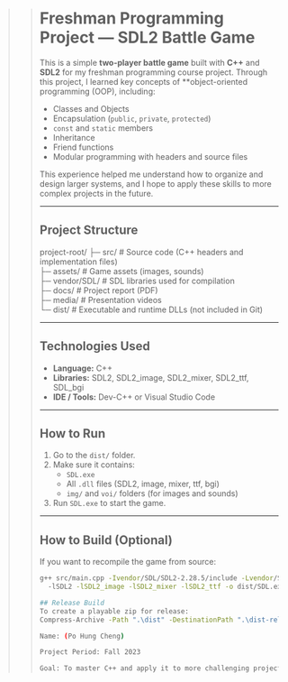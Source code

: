 >> # Freshman Programming Project — SDL2 Battle Game
>>
>> This is a simple **two-player battle game** built with **C++** and **SDL2** for my freshman programming course project.
>> Through this project, I learned key concepts of **object-oriented programming (OOP), including:
>>
>> - Classes and Objects
>> - Encapsulation (`public`, `private`, `protected`)
>> - `const` and `static` members
>> - Inheritance
>> - Friend functions
>> - Modular programming with headers and source files
>>
>> This experience helped me understand how to organize and design larger systems,
>> and I hope to apply these skills to more complex projects in the future.
>>
>> ---
>>
>> ## Project Structure
>>
>>project-root/
>>├─ src/ # Source code (C++ headers and implementation files)\
>>├─ assets/ # Game assets (images, sounds)\
>>├─ vendor/SDL/ # SDL libraries used for compilation\
>>├─ docs/ # Project report (PDF)\
>>├─ media/ # Presentation videos\
>>└─ dist/ # Executable and runtime DLLs (not included in Git)
>>
>>
>> ---
>>
>> ## Technologies Used
>> - **Language:** C++
>> - **Libraries:** SDL2, SDL2_image, SDL2_mixer, SDL2_ttf, SDL_bgi
>> - **IDE / Tools:** Dev-C++ or Visual Studio Code
>>
>> ---
>>
>> ## How to Run
>> 1. Go to the `dist/` folder.
>> 2. Make sure it contains:
>>    - `SDL.exe`
>>    - All `.dll` files (SDL2, image, mixer, ttf, bgi)
>>    - `img/` and `voi/` folders (for images and sounds)
>> 3. Run `SDL.exe` to start the game.
>>
>> ---
>>
>> ## How to Build (Optional)
>> If you want to recompile the game from source:
>>
>> ```bash
>> g++ src/main.cpp -Ivendor/SDL/SDL2-2.28.5/include -Lvendor/SDL/SDL2-2.28.5/lib ^
>>   -lSDL2 -lSDL2_image -lSDL2_mixer -lSDL2_ttf -o dist/SDL.exe
>>
>> ## Release Build
>> To create a playable zip for release:
>> Compress-Archive -Path ".\dist" -DestinationPath ".\dist-release.zip" -Force
>>
>> Name: (Po Hung Cheng)
>>
>> Project Period: Fall 2023
>>
>> Goal: To master C++ and apply it to more challenging projects in the future.